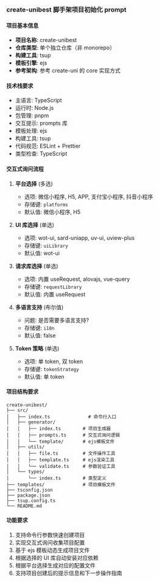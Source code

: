 ### create-unibest 脚手架项目初始化 prompt

#### 项目基本信息

- **项目名称**: create-unibest
- **仓库类型**: 单个独立仓库（非 monorepo）
- **构建工具**: tsup
- **模板引擎**: ejs
- **参考架构**: 参考 create-uni 的 core 实现方式

#### 技术栈要求

- 主语言: TypeScript
- 运行时: Node.js
- 包管理: pnpm
- 交互提示: prompts 库
- 模板处理: ejs
- 构建工具: tsup
- 代码规范: ESLint + Prettier
- 类型检查: TypeScript

#### 交互式询问流程

1. **平台选择** (多选)

   - 选项: 微信小程序, H5, APP, 支付宝小程序, 抖音小程序
   - 存储键: `platforms`
   - 默认值: 微信小程序, H5

2. **UI 库选择** (单选)

   - 选项: wot-ui, sard-uniapp, uv-ui, uview-plus
   - 存储键: `uiLibrary`
   - 默认值: wot-ui

3. **请求库选择** (单选)

   - 选项: 内置 useRequest, alovajs, vue-query
   - 存储键: `requestLibrary`
   - 默认值: 内置 useRequest

4. **多语言支持** (布尔值)

   - 问题: 是否需要多语言支持?
   - 存储键: `i18n`
   - 默认值: false

5. **Token 策略** (单选)
   - 选项: 单 token, 双 token
   - 存储键: `tokenStrategy`
   - 默认值: 单 token

#### 项目结构要求

```
create-unibest/
├── src/
│   ├── index.ts              # 命令行入口
│   ├── generator/
│   │   ├── index.ts        # 项目生成器
│   │   ├── prompts.ts      # 交互式询问逻辑
│   │   └── template/       # ejs模板文件
│   ├── utils/
│   │   ├── file.ts         # 文件操作工具
│   │   ├── template.ts     # ejs渲染工具
│   │   └── validate.ts     # 参数验证工具
│   └── types/
│       └── index.ts        # 类型定义
├── templates/              # 项目模板文件
├── tsconfig.json
├── package.json
├── tsup.config.ts
└── README.md
```

#### 功能要求

1. 支持命令行参数快速创建项目
2. 实现交互式询问收集项目配置
3. 基于 ejs 模板动态生成项目文件
4. 根据选择的 UI 库自动安装对应依赖
5. 根据平台选择生成对应的配置文件
6. 支持项目创建后的提示信息和下一步操作指南

